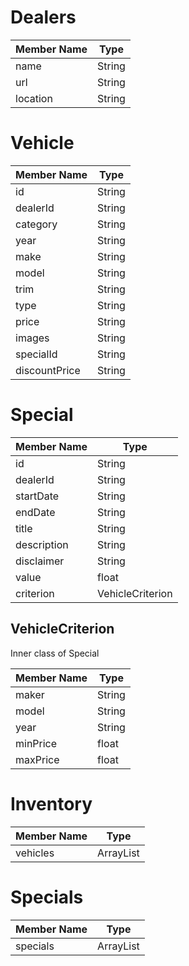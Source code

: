 

# Dealers

| Member Name | Type   |
| ----------- | ------ |
| name        | String |
| url         | String |
| location    | String |



# Vehicle

| Member Name   | Type   |
| ------------- | ------ |
| id            | String |
| dealerId      | String |
| category      | String |
| year          | String |
| make          | String |
| model         | String |
| trim          | String |
| type          | String |
| price         | String |
| images        | String |
| specialId     | String |
| discountPrice | String |



# Special

| Member Name | Type             |
| ----------- | ---------------- |
| id          | String           |
| dealerId    | String           |
| startDate   | String           |
| endDate     | String           |
| title       | String           |
| description | String           |
| disclaimer  | String           |
| value       | float            |
| criterion   | VehicleCriterion |

## VehicleCriterion

Inner class of Special

| Member Name | Type   |
| ----------- | ------ |
| maker       | String |
| model       | String |
| year        | String |
| minPrice    | float  |
| maxPrice    | float  |



# Inventory

| Member Name | Type               |
| ----------- | ------------------ |
| vehicles    | ArrayList<Vehicle> |



# Specials

| Member Name | Type               |
| ----------- | ------------------ |
| specials    | ArrayList<Special> |

